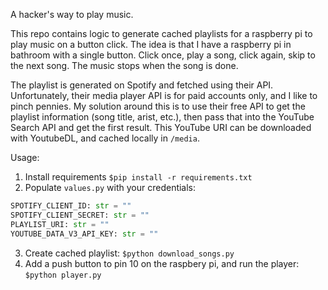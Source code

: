 A hacker's way to play music. 

This repo contains logic to generate cached playlists for a raspberry pi to play music on a button click. The idea is that I have a raspberry pi in bathroom with a single button. Click once, play a song, click again, skip to the next song. The music stops when the song is done.

The playlist is generated on Spotify and fetched using their API. Unfortunately, their media player API is for paid accounts only, and I like to pinch pennies. My solution around this is to use their free API to get the playlist information (song title, arist, etc.), then pass that into the YouTube Search API and get the first result. This YouTube URI can be downloaded with YoutubeDL, and cached locally in `/media`. 

Usage: 

1. Install requirements `$pip install -r requirements.txt`
2. Populate `values.py` with your credentials:

```python
SPOTIFY_CLIENT_ID: str = ""
SPOTIFY_CLIENT_SECRET: str = ""
PLAYLIST_URI: str = ""
YOUTUBE_DATA_V3_API_KEY: str = ""
``` 

3. Create cached playlist: `$python download_songs.py`
4. Add a push button to pin 10 on the raspbery pi, and run the player: `$python player.py`
